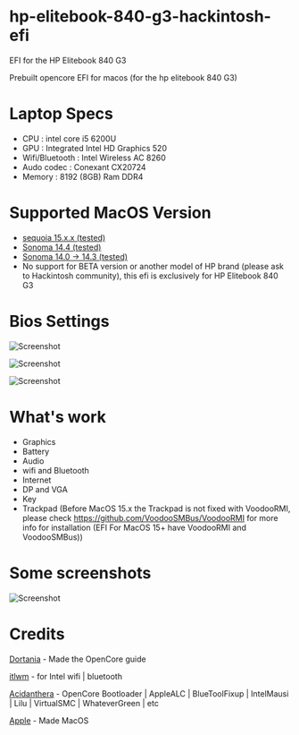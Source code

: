 # hp-elitebook-840-g3-hackintosh-efi

EFI for the HP Elitebook 840 G3

Prebuilt opencore EFI for macos (for the hp elitebook 840 G3)

# Laptop Specs
- CPU : intel core i5 6200U
- GPU : Integrated Intel HD Graphics 520
- Wifi/Bluetooth : Intel Wireless AC 8260
- Audo codec : Conexant CX20724
- Memory : 8192 (8GB) Ram DDR4

# Supported MacOS Version
- [sequoia 15.x.x (tested)](https://github.com/GeantW0rld/hp-elitebook-840-g3-hackintosh/tree/main/MacOS%20sequoia%2015.x)
- [Sonoma 14.4 (tested)](https://github.com/GeantW0rld/hp-elitebook-840-g3-hackintosh/tree/main/MacOS%20Sonoma%20for%2014.4/)
- [Sonoma 14.0 -> 14.3 (tested)](https://github.com/GeantW0rld/hp-elitebook-840-g3-hackintosh/tree/main/MacOS%20Sonoma%20for%2014.0%20to%2014.3/)
- No support for BETA version or another model of HP brand (please ask to Hackintosh community), this efi is exclusively for HP Elitebook 840 G3

# Bios Settings

![Screenshot](https://github.com/GeantW0rld/hp-elitebook-840-g3-hackintosh-efi/blob/main/Images/IMG_20240223_221044.jpg)

![Screenshot](https://github.com/GeantW0rld/hp-elitebook-840-g3-hackintosh-efi/blob/main/Images/IMG_20240223_221054.jpg)

![Screenshot](https://github.com/GeantW0rld/hp-elitebook-840-g3-hackintosh-efi/blob/main/Images/IMG_20240223_221105.jpg)

# What's work

- Graphics
- Battery
- Audio
- wifi and Bluetooth
- Internet
- DP and VGA
- Key
- Trackpad (Before MacOS 15.x the Trackpad is not fixed with VoodooRMI, please check https://github.com/VoodooSMBus/VoodooRMI for more info for installation (EFI For MacOS 15+ have VoodooRMI and VoodooSMBus))

# Some screenshots

![Screenshot](https://github.com/GeantW0rld/hp-elitebook-840-g3-hackintosh-efi/blob/main/Images/macos15.png)

# Credits

[Dortania](https://dortania.github.io/OpenCore-Install-Guide/) - Made the OpenCore guide

[itlwm](https://github.com/OpenIntelWireless/itlwm) - for Intel wifi | bluetooth

[Acidanthera](https://github.com/acidanthera) - OpenCore Bootloader |  AppleALC | BlueToolFixup | IntelMausi | Lilu | VirtualSMC | WhateverGreen | etc

[Apple](https://www.apple.com/) - Made MacOS
